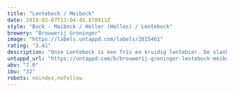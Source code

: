 ```yaml
---
title: "Lentebock / Meibock"
date: 2019-03-07T13:04:45.870911Z
style: "Bock - Maibock / Heller (Helles) / Lentebock"
brewery: "Brouwerij Groninger"
image: "https://labels.untappd.com/labels/2015461"
rating: "3.41"
description: "Onze Lentebock is een fris en kruidig lentebier. De slanke body wordt ondersteund door een passende bitterheid. Hoppig aroma volmaakt dit verfijnde licht gouden bier."
untappd_url: "https://untappd.com/b/brouwerij-groninger-lentebock-meibock/2015461"
abv: "7.0"
ibu: "32"
robots: noindex,nofollow
---
```

